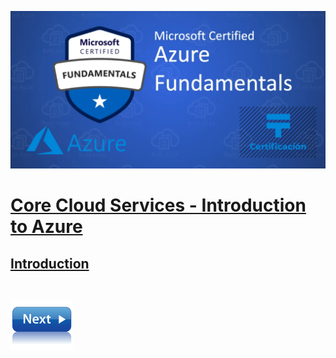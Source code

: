 ![Exam AZ-900](../images/az900.png "Exam AZ-900")

# [Core Cloud Services - Introduction to Azure](https://docs.microsoft.com/en-us/learn/modules/welcome-to-azure/)

## [Introduction]()



## []()



\
[![Start learning path](../images/next.png)](principles-cloud-computing.md)
